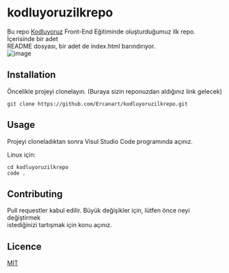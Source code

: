 # kodluyoruzilkrepo
Bu repo [Kodluyoruz](https://www.kodluyoruz.org/) Front-End Eğitiminde oluşturduğumuz ilk repo. İçerisinde bir adet  
README dosyası, bir adet de index.html barındırıyor.  
![image](https://user-images.githubusercontent.com/91493680/180643570-1b68577e-d112-414e-a0e3-da80fcb2459d.png)
## Installation  
Öncelikle projeyi clonelayın. (Buraya sizin reponuzdan aldığınız link gelecek)  
```
git clone https://github.com/Ercanart/kodluyoruzilkrepo.git
```
## Usage
Projeyi cloneladıktan sonra Visul Studio Code programında açınız.  

Linux için:

```
cd kodluyoruzilkrepo  
code .

```
## Contributing
Pull requestler  kabul edilir. Büyük değişikler için, lütfen önce neyi değiştirmek  
istediğinizi tartışmak için konu açınız.

## Licence  

[MIT](https://opensource.org/licenses/MIT) 






